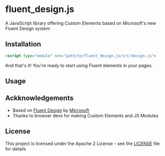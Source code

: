 # fluent_design.js
A JavaScript library offering Custom Elements based on Microsoft's new Fluent Design system

## Installation

```html
<script type="module" src="path/to/fluent_design.js/src/design.js">
```
And that's it! You're ready to start using Fluent elements in your pages.

## Usage

## Ackknowledgements
- Based on [Fluent Design]() by [Microsoft]()
- Thanks to browser devs for making Custom Elements and JS Modules

## License
This project is licensed under the Apache 2 License - see the [LICENSE](LICENSE) file for details
